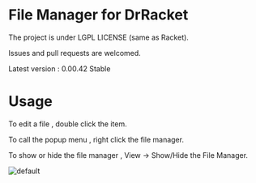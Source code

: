 # File Manager for DrRacket
The project is under LGPL LICENSE (same as Racket).

Issues and pull requests are welcomed.  
 
Latest version : 0.00.42 Stable

# Usage
To edit a file , double click the item.

To call the popup menu , right click the file manager.

To show or hide the file manager , View -> Show/Hide the File Manager. 

![default](https://user-images.githubusercontent.com/22510026/43937527-cf6141a8-9c90-11e8-9277-9d6e20b12e8b.png)


